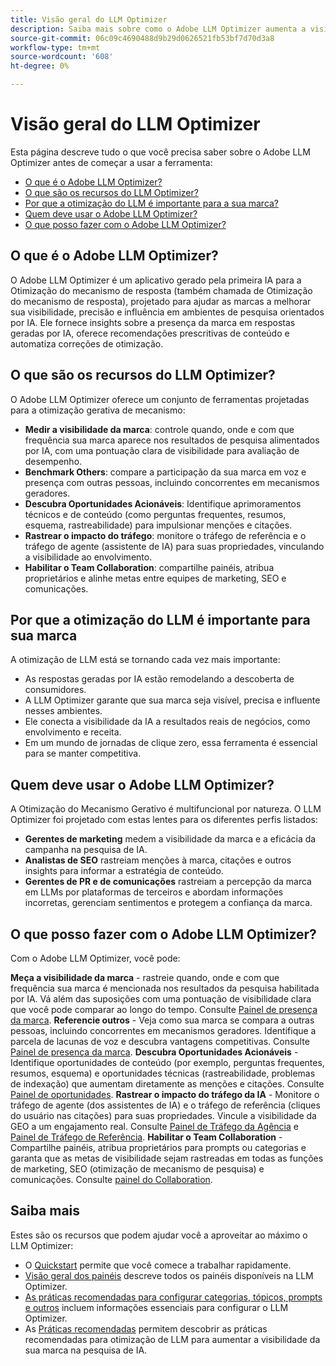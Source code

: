 ```yaml
---
title: Visão geral do LLM Optimizer
description: Saiba mais sobre como o Adobe LLM Optimizer aumenta a visibilidade da marca na pesquisa orientada por IA. Rastreie menções, citações e insights. Comece a otimizar hoje para obter melhor envolvimento e influência.
source-git-commit: 06c09c4690488d9b29d0626521fb53bf7d70d3a8
workflow-type: tm+mt
source-wordcount: '608'
ht-degree: 0%

---
```



# Visão geral do LLM Optimizer

Esta página descreve tudo o que você precisa saber sobre o Adobe LLM Optimizer antes de começar a usar a ferramenta:

* [O que é o Adobe LLM Optimizer?](#what-is-adobe-llm-optimizer)
* [O que são os recursos do LLM Optimizer?](#what-are-llm-optimizer-capabilities)
* [Por que a otimização do LLM é importante para a sua marca?](#why-llm-optimization-matters-for-your-brand)
* [Quem deve usar o Adobe LLM Optimizer?](#who-should-use-adobe-llm-optimizer)
* [O que posso fazer com o Adobe LLM Optimizer?](#what-can-i-do-with-adobe-llm-optimizer)

## O que é o Adobe LLM Optimizer?

O Adobe LLM Optimizer é um aplicativo gerado pela primeira IA para a Otimização do mecanismo de resposta (também chamada de Otimização do mecanismo de resposta), projetado para ajudar as marcas a melhorar sua visibilidade, precisão e influência em ambientes de pesquisa orientados por IA. Ele fornece insights sobre a presença da marca em respostas geradas por IA, oferece recomendações prescritivas de conteúdo e automatiza correções de otimização.

## O que são os recursos do LLM Optimizer?

O Adobe LLM Optimizer oferece um conjunto de ferramentas projetadas para a otimização gerativa de mecanismo:

* **Medir a visibilidade da marca**: controle quando, onde e com que frequência sua marca aparece nos resultados de pesquisa alimentados por IA, com uma pontuação clara de visibilidade para avaliação de desempenho.
* **Benchmark Others**: compare a participação da sua marca em voz e presença com outras pessoas, incluindo concorrentes em mecanismos geradores.
* **Descubra Oportunidades Acionáveis**: Identifique aprimoramentos técnicos e de conteúdo (como perguntas frequentes, resumos, esquema, rastreabilidade) para impulsionar menções e citações.
* **Rastrear o impacto do tráfego**: monitore o tráfego de referência e o tráfego de agente (assistente de IA) para suas propriedades, vinculando a visibilidade ao envolvimento.
* **Habilitar o Team Collaboration**: compartilhe painéis, atribua proprietários e alinhe metas entre equipes de marketing, SEO e comunicações.

## Por que a otimização do LLM é importante para sua marca

A otimização de LLM está se tornando cada vez mais importante:

* As respostas geradas por IA estão remodelando a descoberta de consumidores.
* A LLM Optimizer garante que sua marca seja visível, precisa e influente nesses ambientes.
* Ele conecta a visibilidade da IA a resultados reais de negócios, como envolvimento e receita.
* Em um mundo de jornadas de clique zero, essa ferramenta é essencial para se manter competitiva.

## Quem deve usar o Adobe LLM Optimizer?

A Otimização do Mecanismo Gerativo é multifuncional por natureza. O LLM Optimizer foi projetado com estas lentes para os diferentes perfis listados:

* **Gerentes de marketing** medem a visibilidade da marca e a eficácia da campanha na pesquisa de IA.
* **Analistas de SEO** rastreiam menções à marca, citações e outros insights para informar a estratégia de conteúdo.
* **Gerentes de PR e de comunicações** rastreiam a percepção da marca em LLMs por plataformas de terceiros e abordam informações incorretas, gerenciam sentimentos e protegem a confiança da marca.

## O que posso fazer com o Adobe LLM Optimizer?

Com o Adobe LLM Optimizer, você pode:

**Meça a visibilidade da marca** - rastreie quando, onde e com que frequência sua marca é mencionada nos resultados da pesquisa habilitada por IA. Vá além das suposições com uma pontuação de visibilidade clara que você pode comparar ao longo do tempo. Consulte [Painel de presença da marca](/help/dashboards/brand-presence.md).
**Referencie outros** - Veja como sua marca se compara a outras pessoas, incluindo concorrentes em mecanismos geradores. Identifique a parcela de lacunas de voz e descubra vantagens competitivas. Consulte [Painel de presença da marca](/help/dashboards/brand-presence.md).
**Descubra Oportunidades Acionáveis** - Identifique oportunidades de conteúdo (por exemplo, perguntas frequentes, resumos, esquema) e oportunidades técnicas (rastreabilidade, problemas de indexação) que aumentam diretamente as menções e citações. Consulte [Painel de oportunidades](/help/dashboards/opportunities.md).
**Rastrear o impacto do tráfego da IA** - Monitore o tráfego de agente (dos assistentes de IA) e o tráfego de referência (cliques do usuário nas citações) para suas propriedades. Vincule a visibilidade da GEO a um engajamento real. Consulte [Painel de Tráfego da Agência](/help/dashboards/agentic-traffic.md) e [Painel de Tráfego de Referência](/help/dashboards/referral-traffic.md).
**Habilitar o Team Collaboration** - Compartilhe painéis, atribua proprietários para prompts ou categorias e garanta que as metas de visibilidade sejam rastreadas em todas as funções de marketing, SEO (otimização de mecanismo de pesquisa) e comunicações. Consulte [painel do Collaboration](/help/dashboards/collaboration.md).

## Saiba mais

Estes são os recursos que podem ajudar você a aproveitar ao máximo o LLM Optimizer:

* O [Quickstart](/help/overview/quick-start.md) permite que você comece a trabalhar rapidamente.
* [Visão geral dos painéis](/help/dashboards/dashboards-overview.md) descreve todos os painéis disponíveis na LLM Optimizer.
* [As práticas recomendadas para configurar categorias, tópicos, prompts e outros](/help/overview/best-practices-topics-prompts.md) incluem informações essenciais para configurar o LLM Optimizer.
* As [Práticas recomendadas](/help/tutorials/best-practices.md) permitem descobrir as práticas recomendadas para otimização de LLM para aumentar a visibilidade da sua marca na pesquisa de IA.






